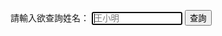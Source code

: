 請輸入欲查詢姓名：
             <input type="str" value="" placeholder="王小明" required size="15" autofocus>
	     <input type="submit" value="查詢" onclick="showHint(uid.value);">

			
			
			
			
			
<script src="/plist.js"></script>


<span id="order_status"></span>
